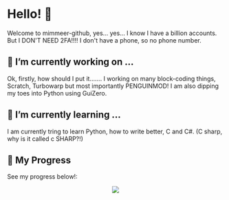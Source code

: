# Hello! 👋
Welcome to mimmeer-github, yes... yes... I know I have a billion accounts. But I DON'T NEED 2FA!!!!
I don't have a phone, so no phone number.

## 🔭 I’m currently working on ...
Ok, firstly, how should I put it.......    I working on many block-coding things, Scratch, Turbowarp but most importantly PENGUINMOD!
I am also dipping my toes into Python using GuiZero.

## 🌱 I’m currently learning ...
I am currently tring to learn Python, how to write better, C and C#. (C sharp, why is it called c SHARP?!)

## 🚀 My Progress
See my progress below!:
<p align="center"><img src="https://github-readme-stats.vercel.app/api?username=mimmeer-github&theme=github_dark&show_icons=true%29]%28https://github.com/anuraghazra/github-readme-stats" /></p>
